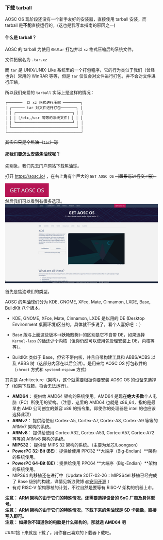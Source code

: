 ### 下载 tarball

AOSC OS 现阶段还没有一个新手友好的安装器，直接使用 tarball 安装，而 tarball 是**不能**直接运行的。(这也是我写本指南的原因之一)

#### 什么是 tarball？

AOSC 的 tarball 为使用 `GNUtar` 打包并以 `xz` 格式压缩后的系统文件。

文件拓展名为 `.tar.xz`

而 `tar` 是 UNIX/UNIX-Like 系统里的一个打包程序，它的行为类似于我们（曾经也许）常用的 WinRAR 等等，但是 `tar` 仅仅会对文件进行打包，并不会对文件进行压缩。

所以我们亲爱的 `tarball` 实际上是这样的情况：
```
┌───────  以 xz 格式进行压缩 ────────┐
│ ┌────── tar 对文件进行打包───────┐ │
│ │ ┌──────────────────────────┐ │ │
│ │ │ [/etc,/usr 等等的系统文件] │ │ │
│ │ └──────────────────────────┘ │ │
│ └──────────────────────────────┘ │ 
└──────────────────────────────────┘ 
```

~~其实它只是个焦油（`tar`）球~~

#### 那我们要怎么安装焦油球呢？

先别急，我们先去门户网站下载焦油球。

打开 https://aosc.io/ ，在右上角有个巨大的 `GET AOSC OS` ~~（跟果冻进行交♂易）~~

![GET AOSC OS](../img/GetAOSCOS.png)  
然后我们可以看到有很多选项。
![Download Options](../img/DownloadOptions.png)

首先是焦油球们的类型。

AOSC 的焦油球们分为 KDE, GNOME, XFce, Mate, Cinnamon, LXDE, Base, BuildKit 八个版本。

- KDE, GNOME, XFce, Mate, Cinnamon, LXDE 是以用的 DE (Desktop Environment 桌面环境)区分的，具体就不多说了，看个人喜好吧 ：）

- Base 版与上面这些版本~~（妖艳贱货）~~的区别是它不自带 DE，如果选择 `Kernel-less` 的话还少个内核（但你仍然可以使用包管理安装上 DE，内核等等）。

- BuildKit 类似于 Base，但它不带内核，并且自带构建工具和 ABBS/ACBS 以及 ABBS 树（这部分内容在以后会讲）。是用来给 AOSC OS 打包软件的（`chroot` 方式和 `systemd-nspawn` 方式）

其次是 Architecture（架构），这个就需要根据你要安装 AOSC OS 的设备来选择了（如果下载错，将会无法运行）。

- **AMD64**： 提供给 AMD64 架构的系统使用。AMD64 是现在**绝大多数**个人电脑（PC）所使用的架构。（注意，这里的 AMD64 也就是 x86_64，指的是最早由 AMD 公司创立的兼容 x86 的指令集，即使你的处理器是 intel
 的也应该选择此项）
- **ARMv7**： 提供给使用 Cortex-A5, Cortex-A7, Cortex-A8, Cortex-A9 等等的 ARMv7 架构的系统。
- **ARMv8**： 提供给使用 Cortex-A32, Cortex-A53, Cortex-A57, Cortex-A72 等等的 ARMv8 架构的系统。
- **MIPS32**： 提供给 MIPS 32 架构的系统。（主要为龙芯/Loongson）
- **PowerPC 32-Bit (BE)**：提供给使用 PPC32 **大端序（Big-Endian）**架构的系统使用。
- **PowerPC 64-Bit (BE)**：提供给使用 PPC64 **大端序（Big-Endian）**架构的系统使用。
- MIPS64 的移植还在进行中（Update 2017-02-26：MIPS64el 移植已经完成了 Base 级别的构建，详情见新浪微博 [@安同开源](http://weibo.com/anthondev) ）
- 有对 RISC-V 架构移植的计划，不过自然是要等有 RISC-V 架构的机器上市。

**注意： ARM 架构的由于它们的特殊情况，还需要选择设备的 SoC 厂商及具体型号。**  
**注意： ARM 架构的由于它们的特殊情况，下载下来的焦油球是 SD 卡镜像，直接写入即可。**  
**注意： 如果你不知道你的电脑是什么架构的，那就选 AMD64 吧**

####接下来就是下载了，用你自己喜欢的下载器下载吧。 